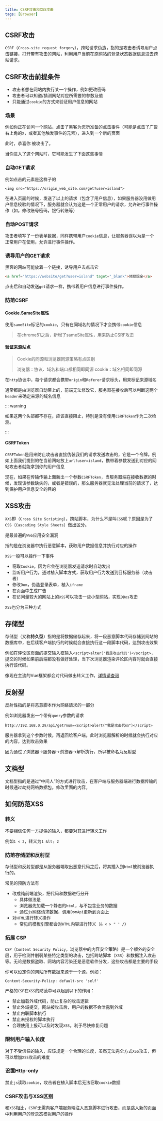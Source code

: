 ```yaml
---
title: CSRF攻击和XSS攻击
tags: [Browser]
---
```


## CSRF攻击

`CSRF`（`Cross-site request forgery`），跨站请求伪造，指的是攻击者诱导用户点击链接，打开带有攻击的网站，利用用户当前在原网站的登录状态数据信息进去跨站请求。

## CSRF攻击前提条件

- 攻击者想在网站内执行某一个操作，例如更改密码
- 攻击者可以知道/猜测网站对应所需要的参数及值
- 只能通过`cookie`的方式来验证用户信息的网站

### 场景

例如你正在访问一个网站，点击了黑客为您所准备的点击事件（可能是点击了广告右上角的`X`，或者其他触发事件的元素），进入到一个新的页面

此时，恭喜你 被攻击了。

当你进入了这个网站时，它可能发生了下面这些事情

### 自动GET请求

例如点击的元素是这样子的
```
<img src="https://origin_web_site.com/get?user=island">
```
在进入页面的时候，发送了以上的请求（包含了用户信息），如果服务器没用做用户信息校验的情况下，服务器就会认为这是一个正常用户的请求，允许进行事件操作（如，修改账号密码，银行转账等）

### 自动POST请求

攻击者填写了一份表单数据，同样携带用户`cookie`信息，让服务器误以为是一个正常用户在使用，允许进行事件操作。

### 诱导用户的GET请求

黑客的网站可能放着一个链接，诱导用户去点击它
```html
<a href="https://website/get?user=island" taget="_blank">领取现金</a>
```

点击后和自动发送`get`请求一样，携带着用户信息进行事件操作。

### 防范CSRF

#### Cookie.SameSite属性

使用`sameSite`标记的`cookie`，只有在同域名的情况下才会携带`cookie`信息

> 在chrome51之后，新增了sameSite属性，用来防止CSRF攻击

#### 验证来源站点

> Cookie的同源和浏览器同源策略有点区别
>
> 浏览器：协议、域名和端口都相同即同源
> cookie：域名相同即同源

在`http`协议中，每个请求都会携带`origin`和`Referer`请求标头，用来标记来源域名

通常都是由浏览器自动带上的，前端无法修改它，服务器在接收后可以判断这两个`header`来确定来源的域名信息

::: warning

如果这两个头部都不存在，应该直接阻止，特别是没有使用`CSRFToken`作为二次检测。

:::

#### CSRFToken

`CSRFToken`是用来防止攻击者直接伪装我们的请求发送攻击的，它是一个令牌，例如上面我们提到的在当前网站放上`url?user=island`，携带着参数发送到对应的网站攻击者就能拿到你的用户信息

现在，如果在传输传输上面新出一个参数`CSRFToken`，当服务器端在接收数据的时候，发现该参数缺失的，或者是错误的，那么服务器就无法处理当前的请求了，达到保护用户信息安全的目的


## XSS攻击

`XXS`即（`Cross Site Scripting`），跨站脚本，为什么不是叫`CSS`呢？原因是为了`CSS`（`Cascading Style Sheets`）做出区分。

是最普遍的`Web`应用安全漏洞

指的是在浏览器中执行恶意脚本，获取用户数据信息并执行对应的操作

`XSS`一般可以操作一下事件
- 窃取`Cookie`，因为它会在浏览器发送请求时自动发出
- 监听用户行为，通过植入脚本方式，获取用户行为发送到目标服务器（攻击者）
- 修改`Dom`，伪造登录表单，植入`iframe`
- 在页面中生成广告
- 在访问量较大的网站上的`XSS`可以攻击一些小型网站，实现`DDos`攻击

`XSS`也分为三种方式
## 存储型

存储型（又称**持久型**）指的是将数据储存起来，将一段恶意脚本代码存储到网站的数据库中，在后续客户端执行的时候就会直接执行这一段脚本代码，达到攻击效果

例如在评论区页面的提交输入框输入`<script>alter('我是攻击代码')</script>`，提交的时候如果前后端都没有做好处理，当下次浏览器渲染评论区内容时就会直接执行该代码。

像现在主流的Vue框架都会对代码做出转义工作，[详情请查阅](https://cn.vuejs.org/guide/best-practices/security.html#potential-dangers)

## 反射型

反射性指的是将恶意脚本作为网络请求的一部分

例如浏览器发出一个带有`query`参数的请求
```
http://192.168.0.29/api/get?num=<script>alert("我是攻击代码")</script>
```
服务器拿到这个参数时候，再返回给客户端，此时浏览器解析的时候就会执行对应的内容，达到攻击效果

因为通过了浏览器->服务器->浏览器->解析执行，所以被命名为反射型

## 文档型

文档型指的是通过“中间人”的方式进行攻击，在客户端与服务器端进行数据传输的时候通过劫持网络数据包，修改里面的内容。

## 如何防范XSS

### 转义

不要相信任何一方提供的输入，都要对其进行转义工作

例如`1 < 2`，转义为`1 &lt; 2`


### 防范存储型和反射型

存储型和反射型都是从服务器端取出恶意代码之后，将其插入到`html`被浏览器执行的。

常见的预防方法有
- 改成纯前端渲染，把代码和数据进行分开
  - 具体做法是
  - 浏览器先加载一个静态的`html`，与不包含业务的数据
  - 通过`js`网络请求数据，调用`DomApi`更新到页面上
- 对`HTML`进行转义操作
  - 常见的模板引擎都会对`HTML`内容进行转义（`& < > " ' /`）


### 拓展 CSP

`CSP`（`Content Security Policy`，浏览器中的内容安全策略）是一个额外的安全层，用于检测并削弱某些特定类型的攻击，包括跨站脚本（`XSS`）和数据注入攻击等。无论是数据盗取、网站内容污染还是恶意软件分发，这些攻击都是主要的手段

你可以设定你的网站所有数据来源于一个源，例如：
```
Content-Security-Policy: default-src 'self'
```

严格的`CSP`在`XSS`的防范中可以起到以下的作用：

- 禁止加载外域代码，防止复杂的攻击逻辑
- 禁止外域提交，网站被攻击后，用户的数据不会泄露到外域
- 禁止内联脚本执行
- 禁止未授权的脚本执行
- 合理使用上报可以及时发现`XSS`，利于尽快修复问题


### 限制用户输入长度

对于不受信任的输入，应该规定一个合理的长度，虽然无法完全方式`XSS`攻击，但可以增加`XSS`攻击的难度

### 设置Http-only

禁止`js`读取`cookie`，攻击者在植入脚本后无法窃取`cookie`数据

### CSRF攻击与XSS区别

和`XSS`相比，`CSRF`无需向客户端服务端注入恶意脚本进行攻击，而是跳入新的页面中利用用户的登录态模拟用户的操作